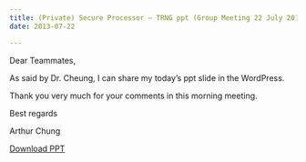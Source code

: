 ```yaml
---
title: (Private) Secure Processor – TRNG ppt (Group Meeting 22 July 2013)
date: 2013-07-22

---
```



<!--more-->

Dear Teammates,

As said by Dr. Cheung, I can share my today’s ppt slide in the WordPress.

Thank you very much for your comments in this morning meeting.

 

Best regards

Arthur Chung

[Download PPT](Presentation.ppt)